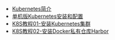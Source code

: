 * [Kubernetes简介](markdown/Devops/Kubernetes/_readme.md)
* [单机版Kubernetes安装和配置](markdown/Devops/Kubernetes/单机版Kubernetes安装和配置.md)
* [K8S教程01-安装Kubernetes集群](markdown/Devops/Kubernetes/K8S教程01-安装Kubernetes集群.md)
* [K8S教程02-安装Docker私有仓库Harbor](markdown/Devops/Kubernetes/K8S教程02-安装Docker私有仓库Harbor.md)
